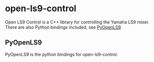 # open-ls9-control

Open LS9 Control is a C++ library for controlling the Yamaha LS9 mixer.
There are also Python bindings included, see [PyOpenLS9](#pyopenls9)

## PyOpenLS9

PyOpenLS9 is the python bindings for open-ls9-control.

